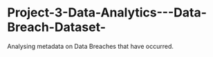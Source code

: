 # Project-3-Data-Analytics---Data-Breach-Dataset-
Analysing metadata on Data Breaches that have occurred. 
